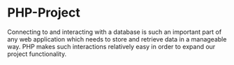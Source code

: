 # PHP-Project
Connecting to and interacting with a database is such an important part of any web application which needs to store and retrieve data in a manageable way. PHP makes such interactions relatively easy in order to expand our project functionality.
